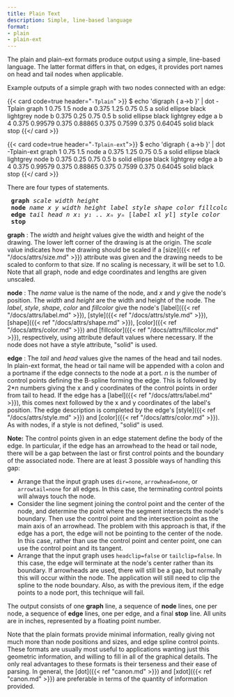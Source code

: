 ```yaml
---
title: Plain Text
description: Simple, line-based language
format:
- plain
- plain-ext
---
```

The plain and plain-ext formats produce output using
a simple, line-based language.
The latter format differs in that, on edges, it provides port names
on head and tail nodes when applicable.

Example outputs of a simple graph with two nodes connected with an edge:

{{< card code=true header="`-Tplain`" >}}
$ echo 'digraph { a->b }' | dot -Tplain
graph 1 0.75 1.5
node a 0.375 1.25 0.75 0.5 a solid ellipse black lightgrey
node b 0.375 0.25 0.75 0.5 b solid ellipse black lightgrey
edge a b 4 0.375 0.99579 0.375 0.88865 0.375 0.7599 0.375 0.64045 solid black
stop
{{</ card >}}

{{< card code=true header="`-Tplain-ext`">}}
$ echo 'digraph { a->b }' | dot -Tplain-ext
graph 1 0.75 1.5
node a 0.375 1.25 0.75 0.5 a solid ellipse black lightgrey
node b 0.375 0.25 0.75 0.5 b solid ellipse black lightgrey
edge a b 4 0.375 0.99579 0.375 0.88865 0.375 0.7599 0.375 0.64045 solid black
stop
{{</ card >}}

There are four types of statements.
<PRE>
 <STRONG>graph</STRONG> <I>scale</I> <I>width</I> <I>height</I>
 <STRONG>node</STRONG> <I>name</I> <I>x</I> <I>y</I> <I>width</I> <I>height</I> <I>label</I> <I>style</I> <I>shape</I> <I>color</I> <I>fillcolor</I>
 <STRONG>edge</STRONG> <I>tail</I> <I>head</I> <I>n</I> <I>x₁</I> <I>y₁</I> .. <I>xₙ</I> <I>yₙ</I> [<I>label</I> <I>xl</I> <I>yl</I>] <I>style</I> <I>color</I>
 <STRONG>stop</STRONG>
</PRE>

**graph**
: The _width_ and _height_ values give the width and height
of the drawing. The lower left corner of the drawing is at the origin.
The _scale_ value indicates how the drawing should be scaled
if a [size]({{< ref "/docs/attrs/size.md" >}}) attribute was given and the drawing
needs to be scaled to conform to that size. If no scaling is necessary,
it will be set to 1.0. Note that all graph, node and edge
coordinates and lengths are given unscaled.

**node**
: The _name_ value is the name of the node, and _x_ and _y_
give the node's position. The _width_ and _height_ are the
width and height of the node.
The _label_,
_style_, _shape_, _color_ and _fillcolor_ give the
node's [label]({{< ref "/docs/attrs/label.md" >}}),
[style]({{< ref "/docs/attrs/style.md" >}}), [shape]({{< ref "/docs/attrs/shape.md" >}}),
[color]({{< ref "/docs/attrs/color.md" >}}) and
[fillcolor]({{< ref "/docs/attrs/fillcolor.md" >}}),
respectively, using attribute default values where necessary. If the
node does not have a style attribute, "solid" is used.

**edge**
: The _tail_ and _head_ values give the names of the head and
  tail nodes. In plain-ext format, the head or tail name will be appended
  with a colon and a portname if the edge connects to the node at a port.
  _n_ is the number of control points defining the
  B-spline forming the edge. This is followed by 2*_n_ numbers giving
  the x and y coordinates of the control points in order from tail to head.
  If the edge has a [label]({{< ref "/docs/attrs/label.md" >}}), this comes next
  followed by the x and y coordinates of the label's position.
  The edge description is completed by the edge's
  [style]({{< ref "/docs/attrs/style.md" >}}) and [color]({{< ref "/docs/attrs/color.md" >}}).
  As with nodes, if a style is not defined, "solid" is used.

  **Note:** The control points given in an edge statement define the
  body of the edge. In particular, if the edge has an arrowhead to the
  head or tail node,
  there will be a gap between the last or first control points and the
  boundary of the associated node. There are at least 3 possible ways
  of handling this gap:

  - Arrange that the input graph uses `dir=none`,
    `arrowhead=none`, or `arrowtail=none` for all edges.
    In this case, the terminating control points will always touch the node.
  - Consider the line segment joining the control point and the center
    of the node, and determine the point where the segment intersects the
    node's boundary. Then use the control point and the intersection point
    as the main axis of an arrowhead. The problem with this approach is
    that, if the edge has a port, the edge will not be pointing to the
    center of the node. In this case, rather than use the control point
    and center point, one can use the control point and its tangent.
  - Arrange that the input graph uses `headclip=false` or
    `tailclip=false`. In this case, the edge will terminate at
    the node's center rather than its boundary. If arrowheads are used,
    there will still be a gap, but normally this will occur within the
    node. The application will still need to clip the spline to the node
    boundary. Also, as with the previous item, if the edge points to
    a node port, this technique will fail.

The output consists of one **graph** line, a sequence of
**node** lines, one per node, a sequence of
**edge** lines, one per edge, and a final **stop**
line. All units are in inches, represented by a floating point number.

Note that the plain formats provide minimal information, really giving not
much more than node positions and sizes, and edge spline control points.
These formats are usually most useful to applications wanting just this
geometric information, and willing to fill in all of the graphical details.
The only real advantages to these formats is their terseness and their
ease of parsing. In general, the [dot]({{< ref "canon.md" >}}) and
[xdot]({{< ref "canon.md" >}}) are preferable in terms of the quantity of
information provided.
